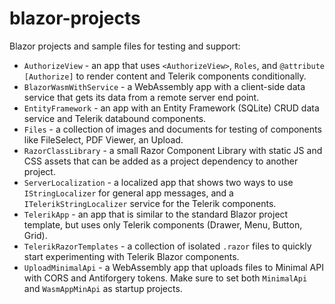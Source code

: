 # blazor-projects

Blazor projects and sample files for testing and support:

* `AuthorizeView` - an app that uses `<AuthorizeView>`, `Roles`, and `@attribute [Authorize]` to render content and Telerik components conditionally.
* `BlazorWasmWithService` - a WebAssembly app with a client-side data service that gets its data from a remote server end point.
* `EntityFramework` - an app with an Entity Framework (SQLite) CRUD data service and Telerik databound components.
* `Files` - a collection of images and documents for testing of components like FileSelect, PDF Viewer, an Upload.
* `RazorClassLibrary` - a small Razor Component Library with static JS and CSS assets that can be added as a project dependency to another project.
* `ServerLocalization` - a localized app that shows two ways to use `IStringLocalizer` for general app messages, and a `ITelerikStringLocalizer` service for the Telerik components.
* `TelerikApp` - an app that is similar to the standard Blazor project template, but uses only Telerik components (Drawer, Menu, Button, Grid).
* `TelerikRazorTemplates` - a collection of isolated `.razor` files to quickly start experimenting with Telerik Blazor components.
* `UploadMinimalApi` - a WebAssembly app that uploads files to Minimal API with CORS and Antiforgery tokens. Make sure to set both `MinimalApi` and `WasmAppMinApi` as startup projects.
